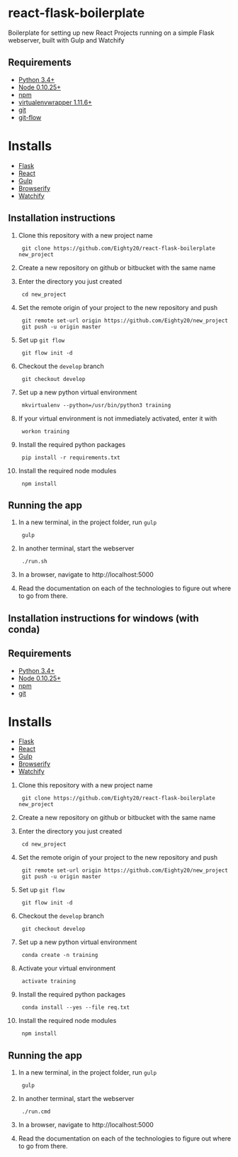 # react-flask-boilerplate
Boilerplate for setting up new React Projects running on a simple Flask webserver, built with Gulp and Watchify

## Requirements
- [Python 3.4+](https://www.python.org/)
- [Node 0.10.25+](https://nodejs.org/en/)
- [npm](https://www.npmjs.com/)
- [virtualenvwrapper 1.11.6+](http://virtualenvwrapper.readthedocs.io/en/latest/http://virtualenvwrapper.readthedocs.io/en/latest/)
- [git](https://git-scm.com/)
- [git-flow](https://github.com/nvie/gitflow)

# Installs
- [Flask](http://flask.pocoo.org/docs/0.11/)
- [React](https://facebook.github.io/react/)
- [Gulp](http://gulpjs.com/)
- [Browserify](http://browserify.org/)
- [Watchify](https://github.com/substack/watchify)

## Installation instructions
1. Clone this repository with a new project name

        git clone https://github.com/Eighty20/react-flask-boilerplate new_project

1. Create a new repository on github or bitbucket with the same name
1. Enter the directory you just created

        cd new_project

1. Set the remote origin of your project to the new repository and push

        git remote set-url origin https://github.com/Eighty20/new_project
        git push -u origin master

1. Set up `git flow`

        git flow init -d

1. Checkout the `develop` branch

        git checkout develop

1. Set up a new python virtual environment

        mkvirtualenv --python=/usr/bin/python3 training

1. If your virtual environment is not immediately activated, enter it with

        workon training

1. Install the required python packages

        pip install -r requirements.txt

1. Install the required node modules

        npm install


## Running the app
1. In a new terminal, in the project folder, run `gulp`

        gulp

1. In another terminal, start the webserver

        ./run.sh

1. In a browser, navigate to http://localhost:5000
1. Read the documentation on each of the technologies to figure out where to go from there.

## Installation instructions for windows (with conda)

## Requirements
- [Python 3.4+](https://www.continuum.io/downloads#windows)
- [Node 0.10.25+](https://nodejs.org/en/)
- [npm](https://www.npmjs.com/)
- [git](https://git-scm.com/download/win)

# Installs
- [Flask](http://flask.pocoo.org/docs/0.11/)
- [React](https://facebook.github.io/react/)
- [Gulp](http://gulpjs.com/)
- [Browserify](http://browserify.org/)
- [Watchify](https://github.com/substack/watchify)

1. Clone this repository with a new project name

        git clone https://github.com/Eighty20/react-flask-boilerplate new_project

1. Create a new repository on github or bitbucket with the same name
1. Enter the directory you just created

        cd new_project

1. Set the remote origin of your project to the new repository and push

        git remote set-url origin https://github.com/Eighty20/new_project
        git push -u origin master

1. Set up `git flow`

        git flow init -d

1. Checkout the `develop` branch

        git checkout develop

1. Set up a new python virtual environment

        conda create -n training

1. Activate your virtual environment

        activate training

1. Install the required python packages

        conda install --yes --file req.txt

1. Install the required node modules

        npm install


## Running the app
1. In a new terminal, in the project folder, run `gulp`

        gulp

1. In another terminal, start the webserver

        ./run.cmd

1. In a browser, navigate to http://localhost:5000
1. Read the documentation on each of the technologies to figure out where to go from there.
